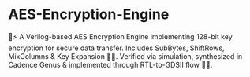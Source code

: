 # AES-Encryption-Engine
🔐⚡ A Verilog-based AES Encryption Engine implementing 128-bit key encryption for secure data transfer. Includes SubBytes, ShiftRows, MixColumns &amp; Key Expansion 🔄🧮. Verified via simulation, synthesized in Cadence Genus &amp; implemented through RTL-to-GDSII flow 📐✨.
